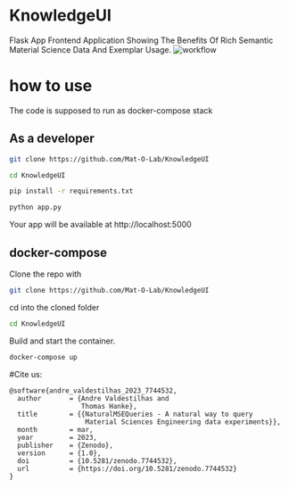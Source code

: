 # KnowledgeUI
Flask App Frontend Application Showing The Benefits Of Rich Semantic Material Science Data And Exemplar Usage.
![workflow](https://user-images.githubusercontent.com/9248325/215797610-0e838dca-e8ed-4c2a-8ac7-af8ffffec162.png)

# how to use
The code is supposed to run as docker-compose stack

## As a developer
```bash
git clone https://github.com/Mat-O-Lab/KnowledgeUI
```
```bash
cd KnowledgeUI
```
```bash
pip install -r requirements.txt
```
```bash
python app.py
```
Your app will be available at http://localhost:5000

## docker-compose
Clone the repo with 
```bash
git clone https://github.com/Mat-O-Lab/KnowledgeUI
```
cd into the cloned folder
```bash
cd KnowledgeUI
```
Build and start the container.
```bash
docker-compose up
```

#Cite us:
```
@software{andre_valdestilhas_2023_7744532,
  author       = {Andre Valdestilhas and
                  Thomas Hanke},
  title        = {{NaturalMSEQueries - A natural way to query 
                   Material Sciences Engineering data experiments}},
  month        = mar,
  year         = 2023,
  publisher    = {Zenodo},
  version      = {1.0},
  doi          = {10.5281/zenodo.7744532},
  url          = {https://doi.org/10.5281/zenodo.7744532}
}
```
